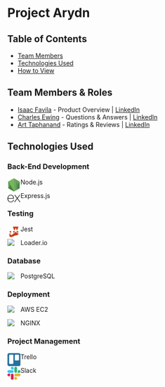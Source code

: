 # Project Arydn

## Table of Contents
- [Team Members](#team-members-&-roles)
- [Technologies Used](#technologies-used)
- [How to View](#how-to-view-and-interact-with-retail-portal)

## Team Members & Roles
- [Isaac Favila](https://github.com/IsaacFavila) - Product Overview | [LinkedIn](https://www.linkedin.com/in/isaacmfavila/)
- [Charles Ewing](https://github.com/charlesewing3) - Questions & Answers | [LinkedIn](https://www.linkedin.com/in/charlesewing3/) 
- [Art Taphanand](https://github.com/ataph15) - Ratings & Reviews | [LinkedIn](https://www.linkedin.com/in/art-taphanand/)


## Technologies Used

### Back-End Development
Node.js <img align="left" alt="Node JS" width="30px" src="https://raw.githubusercontent.com/github/explore/80688e429a7d4ef2fca1e82350fe8e3517d3494d/topics/nodejs/nodejs.png" />
<br />

Express.js <img align="left" alt="Express" width="30px" src="https://github.com/devicons/devicon/blob/master/icons/express/express-original.svg" />
<br />

### Testing
Jest <img align="left" alt="Jest" width="30px" src="https://raw.githubusercontent.com/vscode-icons/vscode-icons/master/icons/file_type_jest.svg?sanitize=true" />
<br />

Loader.io <img align="left" width="30px" src="https://res.cloudinary.com/crunchbase-production/image/upload/c_lpad,h_256,w_256,f_auto,q_auto:eco,dpr_1/v1420816527/efcb3lfvkif27xsoreye.png" />
<br />

### Database
PostgreSQL <img align="left" width="30px" src="https://icon2.cleanpng.com/20180315/ifq/kisspng-postgresql-logo-computer-software-database-open-source-vector-images-5aaa26e1a38cf4.7370214515211005136699.jpg" />
<br />

### Deployment
AWS EC2 <img align="left" width="30px" src="https://image.pngaaa.com/681/876681-middle.png" />
<br />

NGINX <img align="left" width="30px" src="https://icon2.cleanpng.com/20180329/zdw/kisspng-nginx-reverse-proxy-computer-software-web-cache-tr-container-5abc835fbb1742.2271946815223038397663.jpg" />
<br />

### Project Management
Trello <img align="left" alt="Trello" width="30px" src="https://raw.githubusercontent.com/devicons/devicon/master/icons/trello/trello-plain.svg" />
<br />

Slack <img align="left" alt="Slack" width="30px" src="https://github.com/devicons/devicon/blob/master/icons/slack/slack-original.svg" />
<br />
<br />

